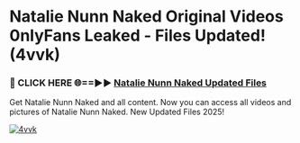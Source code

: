 # Natalie Nunn Naked Original Videos 0nlyFans Leaked - Files Updated! (4vvk)

<h3>🔴 CLICK HERE 🌐==►► <a href="https://tinyurl.com/up5wt9bj" rel="nofollow">Natalie Nunn Naked Updated Files</a></h3>

Get Natalie Nunn Naked and all content. Now you can access all videos and pictures of Natalie Nunn Naked. New Updated Files 2025!

[![4vvk](https://i.imgur.com/ABiUzMV.gif)](https://tinyurl.com/up5wt9bj)
